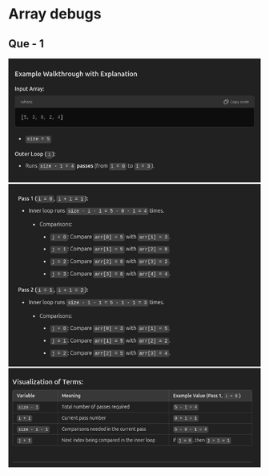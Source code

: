 # Array debugs

## Que - 1
![array_debug_1.png](./array_debug_1.png)
![array_debug_1(1).png](./array_debug_1(1).png)
![array_debug_1(2).png](./array_debug_1(2).png)




